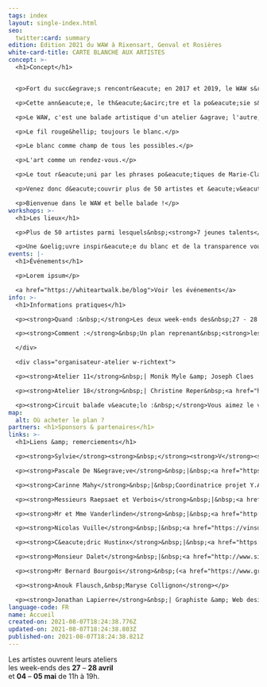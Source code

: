 ```yaml
---
tags: index
layout: single-index.html
seo:
  twitter:card: summary
edition: Edition 2021 du WAW à Rixensart, Genval et Rosières
white-card-title: CARTE BLANCHE AUX ARTISTES
concept: >-
  <h1>Concept</h1>


  <p>Fort du succ&egrave;s rencontr&eacute; en 2017 et 2019, le WAW s&rsquo;enrichit encore et toujours de nouveaux artistes pour sa troisi&egrave;me &eacute;dition.</p>

  <p>Cette ann&eacute;e, le th&eacute;&acirc;tre et la po&eacute;sie s&rsquo;invitent &eacute;galement dans notre parcours qui accueille les &eacute;l&egrave;ves de l&rsquo;Acad&eacute;mie des arts de la parole de Rixensart et met &agrave; l&rsquo;honneur la po&eacute;tesse belge Marie-Claire d'Orbaix (plus d&rsquo;info sur cette partie du parcours dans l&rsquo;onglet &laquo;&eacute;v&eacute;nements&raquo;).</p>

  <p>Le WAW, c'est une balade artistique d'un atelier &agrave; l'autre, d'un univers &agrave; l'autre, d'une vibration &agrave; l'autre.</p>

  <p>Le fil rouge&hellip; toujours le blanc.</p>

  <p>Le blanc comme champ de tous les possibles.</p>

  <p>L'art comme un rendez-vous.</p>

  <p>Le tout r&eacute;uni par les phrases po&eacute;tiques de Marie-Claire d&rsquo;Orbaix.</p>

  <p>Venez donc d&eacute;couvrir plus de 50 artistes et &eacute;v&eacute;nements r&eacute;partis sur 20 lieux de la commune de Rixensart, Genval et Rosi&egrave;res.</p>

  <p>Bienvenue dans le WAW et belle balade !</p>
workshops: >-
  <h1>Les lieux</h1>

  <p>Plus de 50 artistes parmi lesquels&nbsp;<strong>7 jeunes talents</strong>&nbsp;r&eacute;partis sur 22 lieux exposent leurs &oelig;uvres dans les entit&eacute;s de Genval, Rixensart et Rosi&egrave;res</p>

  <p>Une &oelig;uvre inspir&eacute;e du blanc et de la transparence vous y accueillera en guise de pr&eacute;lude &agrave; de multiples d&eacute;couvertes artistiques.</p>
events: |-
  <h1>Événements</h1>

  <p>Lorem ipsum</p>

  <a href="https://whiteartwalk.be/blog">Voir les événements</a>
info: >-
  <h1>Informations pratiques</h1>

  <p><strong>Quand :&nbsp;</strong>Les deux week-ends des&nbsp;27 - 28 avril&nbsp;et&nbsp;4 - 5 mai 2019&nbsp;de 11h &agrave; 19h&nbsp;</p>

  <p><strong>Comment :</strong>&nbsp;Un plan reprenant&nbsp;<strong>les diff&eacute;rents lieux</strong>&nbsp;sera disponible au prix de&nbsp;<strong>3&euro;</strong>&nbsp;dans les 2<strong>&nbsp;lieux</strong>&nbsp;suivants :</p>

  </div>

  <div class="organisateur-atelier w-richtext">

  <p><strong>Atelier 11</strong>&nbsp;| Monik Myle &amp; Joseph Claes |&nbsp;<a href="https://www.google.be/maps/place/Avenue+Gevaert+78,+1332+Rixensart/@50.7201125,4.4982201,17z/data=!3m1!4b1!4m5!3m4!1s0x47c3d72886df438b:0xbf82e9f82683f362!8m2!3d50.7201125!4d4.5004088?hl=fr"><strong>Genval</strong>&nbsp;- Avenue Gevaert 78</a></p>

  <p><strong>Atelier 18</strong>&nbsp;| Christine Reper&nbsp;<a href="https://www.google.be/maps/place/Rue+Jolie+18,+1331+Rixensart/@50.7299617,4.5395864,17z/data=!3m1!4b1!4m5!3m4!1s0x47c3d7a7227d9e47:0xea1ca3177b0c5ab!8m2!3d50.7299617!4d4.5417751?hl=fr"><strong>Rosi&egrave;res</strong>&nbsp;- Rue Jolie 18</a></p>

  <p><strong>Circuit balade v&eacute;lo :&nbsp;</strong>Vous aimez le v&eacute;lo et souhaiteriez relier les lieux d&rsquo;exposition en utilisant les chemins parall&egrave;les, un circuit balade v&eacute;lo est disponible avec le plan des ateliers sur demande.</p>
map:
  alt: Où acheter le plan ?
partners: <h1>Sponsors & partenaires</h1>
links: >-
  <h1>Liens &amp; remerciements</h1>

  <p><strong>Sylvie</strong><strong>&nbsp;</strong><strong>V</strong><strong>an</strong><strong>&nbsp;</strong><strong>den</strong><strong>&nbsp;</strong><strong>Eynde-C</strong><strong>a</strong><strong>yphas</strong><strong>&nbsp;</strong>| &Eacute;chevine de la culture &agrave; Rixensart</p>

  <p><strong>Pascale De N&egrave;ve</strong>&nbsp;|&nbsp;<a href="https://www.passeusedemots.net/">Passeuse de mots</a></p>

  <p><strong>Carinne Mahy</strong>&nbsp;|&nbsp;Coordinatrice projet Y.A.P. (Young Artist Project) |&nbsp;Professeur d'arts &agrave; ARix</p>

  <p><strong>Messieurs Raepsaet et Verbois</strong>&nbsp;|&nbsp;<a href="http://users.skynet.be/musee-arc-rixensart/index.html">Tir &agrave; l&rsquo;Arc</a></p>

  <p><strong>Mr et Mme Vanderlinden</strong>&nbsp;|&nbsp;<a href="http://www.parival.be/home3.asp?ClubID=35&amp;LG=FR">Parival</a></p>

  <p><strong>Nicolas Vuille</strong>&nbsp;|&nbsp;<a href="https://vinsdegenval.wordpress.com/">Vins de Genval</a></p>

  <p><strong>C&eacute;dric Hustinx</strong>&nbsp;|&nbsp;<a href="https://labelcypres.wordpress.com/">Cypr&egrave;s Records</a></p>

  <p><strong>Monsieur Dalet</strong>&nbsp;|&nbsp;<a href="http://www.si-rixensart.be/">Syndicat d&rsquo;initiative Rixensart</a></p>

  <p><strong>Mr Bernard Bourgois</strong>&nbsp;(<a href="https://www.gracq.org/rixensart">Gracq</a>)</p>

  <p><strong>Anouk Flausch,&nbsp;Maryse Collignon</strong></p>

  <p><strong>Jonathan Lapierre</strong>&nbsp;| Graphiste &amp; Web designer |&nbsp;<a href="http://www.jonathanlapierre.be/">www.jonathanlapierre.be</a>&nbsp;|&nbsp;<a href="https://www.creatsy.be/">www.creatsy.be</a></p>
language-code: FR
name: Accueil
created-on: 2021-08-07T18:24:38.776Z
updated-on: 2021-08-07T18:24:38.803Z
published-on: 2021-08-07T18:24:38.821Z
---
```

Les artistes ouvrent leurs ateliers\
les week-ends des **27** – **28 avril**\
et **04** – **05 mai** de 11h à 19h.